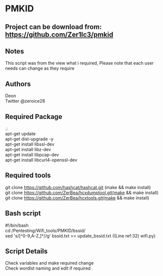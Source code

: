 PMKID
==========

Project can be download from: https://github.com/Zer1Ic3/pmkid
-----------------------------

Notes
-----
This script was from the view what i required, Please note that each user needs can change as they require

Authors
----------
Deon  
Twitter @zeroice28  

Required Package
-----------------
.:  
apt-get update  
apt-get dist-upgrade -y  
apt-get install libssl-dev  
apt-get install libz-dev  
apt-get install libpcap-dev  
apt-get install libcurl4-openssl-dev  

Required tools
---------------
git clone https://github.com/hashcat/hashcat.git (make && make install)  
git clone https://github.com/ZerBea/hcxdumptool.git(make && make install)  
git clone https://github.com/ZerBea/hcxtools.git(make && make install)  

Bash script
------------
#!/bin/bash  
cd /Pentesting/Wifi_tools/PMKID/bssid/  
sed 's/[^0-9,A-Z,]*//g' bssid.txt >> update_bssid.txt ((Line ref:32) wifi.py)  

Script Details
---------------
Check variables and make required change  
Check wordlst naming and edit if required  
